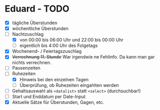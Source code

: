 # Eduard - TODO

- [x] tägliche Überstunden
- [x] wöchentliche Überstunden
- [ ] Nachtzuschlag
  - [x] von 00:00 bis 06:00 Uhr und 22:00 bis 00:00 Uhr
  - [ ] eigentlich bis 4:00 Uhr des Folgetags
- [x] Wochenend- / Feiertagszuschlag
- [x] ~~Verrechnung 11. Stunde~~ War irgendwie ne Fehlinfo. Da kann man gar nichts verrechnen.
- [ ] Pausenzeiten
- [ ] Ruhezeiten
  - [x] Hinweis bei den einzelnen Tagen
  - [ ] Überprüfung, ob Ruhezeiten eingahlten werden
- [ ] Gehaltsauswahl als `<datalist>` statt `<select>` (durchsuchbar!)
- [ ] Start und Enddatum per Date-Input
- [x] Aktuelle Sätze für Überstunden, Gagen, etc.
